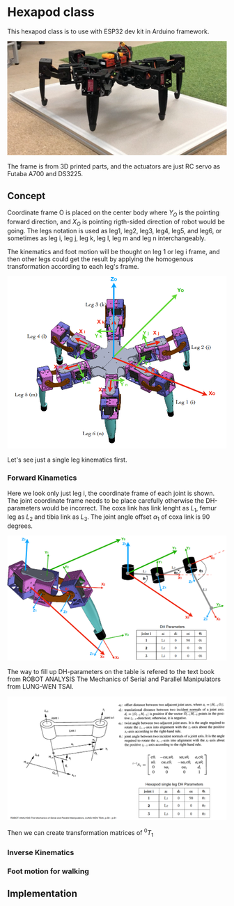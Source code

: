 # Hexapod class

This hexapod class is to use with ESP32 dev kit in Arduino framework.

![](images/hexapod_actual.png)

The frame is from 3D printed parts, and the actuators are just RC servo as Futaba A700 and DS3225.

## Concept

Coordinate frame O is placed on the center body where $`Y_O`$ is the pointing forward direction, and $`X_O`$ is pointing rigth-sided direction of robot would be going. The legs notation is used as leg1, leg2, leg3, leg4, leg5, and leg6, or sometimes as leg i, leg j, leg k, leg l, leg m and leg n interchangeably.

The kinematics and foot motion will be thought on leg 1 or leg i frame, and then other legs could get the result by applying the homogenous transformation according to each leg's frame.

![](images/body_frame.png)

Let's see just a single leg kinematics first.

### Forward Kinametics

Here we look only just leg i, the coordinate frame of each joint is shown. The joint coordinate frame needs to be place carefully otherwise the DH-parameters would be incorrect. The coxa link has link lenght as $`L_1`$, femur leg as $`L_2`$ and tibia link as $`L_3`$. The joint angle offset $`\alpha_1`$ of coxa link is 90 degrees. 

![](images/single_leg_frames.png)

The way to fill up DH-parameters on the table is refered to the text book from ROBOT ANALYSIS The Mechanics of Serial and Parallel Manipulators from LUNG-WEN TSAI.

![](images/dh_parameters_definition.png)

Then we can create transformation matrices of $`{}^{0}_{}T^{}_{1}`$


### Inverse Kinematics

### Foot motion for walking


## Implementation

